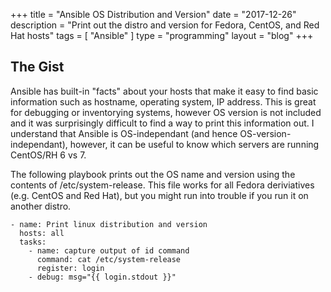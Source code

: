 +++
title = "Ansible OS Distribution and Version"
date = "2017-12-26"
description = "Print out the distro and version for Fedora, CentOS, and Red Hat hosts"
tags = [ "Ansible" ]
type = "programming"
layout = "blog"
+++

## The Gist

Ansible has built-in "facts" about your hosts that make it easy to find basic information such as hostname, operating system, IP address. This is great for debugging or inventorying systems, however OS version is not included and it was surprisingly difficult to find a way to print this information out. I understand that Ansible is OS-independant (and hence OS-version-independant), however, it can be useful to know which servers are running CentOS/RH 6 vs 7.

The following playbook prints out the OS name and version using the contents of /etc/system-release. This file works for all Fedora deriviatives (e.g. CentOS and Red Hat), but you might run into trouble if you run it on another distro.

```
- name: Print linux distribution and version
  hosts: all
  tasks:
    - name: capture output of id command
      command: cat /etc/system-release
      register: login
    - debug: msg="{{ login.stdout }}"
```